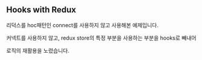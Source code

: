 ## Hooks with Redux

리덕스를 hoc패턴인 connect를 사용하지 않고 사용해본 예제입니다.

커넥트를 사용하지 않고, redux store의 특정 부분을 사용하는 부분을 hooks로 빼내어

로직의 재활용을 노렸습니다.
